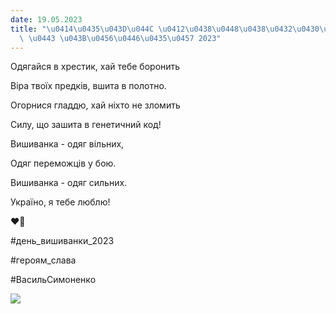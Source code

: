 ```yaml
---
date: 19.05.2023
title: "\u0414\u0435\u043D\u044C \u0412\u0438\u0448\u0438\u0432\u0430\u043D\u043A\u0438\
  \ \u0443 \u043B\u0456\u0446\u0435\u0457 2023"
---
```

Одягайся в хрестик, хай тебе боронить

Віра твоїх предків, вшита в полотно.

Огорнися гладдю, хай ніхто не зломить

Силу, що зашита в генетичний код!

Вишиванка - одяг вільних,

Одяг переможців у бою.

Вишиванка - одяг сильних.

Україно, я тебе люблю!

❤️🖤

#день\_вишиванки\_2023

#героям\_слава

#ВасильСимоненко

[![](/files/день-вишиванки-у-ліц-dw2023.png)](https://youtu.be/gHLXVnu5PXA)